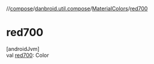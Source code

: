 //[compose](../../../index.md)/[danbroid.util.compose](../index.md)/[MaterialColors](index.md)/[red700](red700.md)

# red700

[androidJvm]\
val [red700](red700.md): Color
